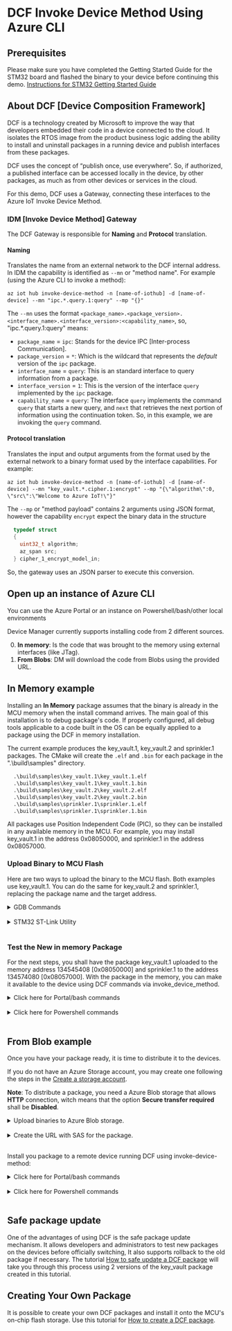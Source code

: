 # DCF Invoke Device Method Using Azure CLI

## Prerequisites 
Please make sure you have completed the Getting Started Guide for the STM32 board and flashed the binary to your device before continuing this demo. [Instructions for STM32 Getting Started Guide](https://github.com/mamokarz/getting-started/blob/master/README.md)

## About DCF [Device Composition Framework]
DCF is a technology created by Microsoft to improve the way that developers embedded their code in a device connected to the cloud. It isolates the RTOS image from the product business logic adding the ability to install and uninstall packages in a running device and publish interfaces from these packages.

DCF uses the concept of “publish once, use everywhere”. So, if authorized, a published interface can be accessed locally in the device, by other packages, as much as from other devices or services in the cloud. 

For this demo, DCF uses a Gateway, connecting these interfaces to the Azure IoT Invoke Device Method.

### IDM [Invoke Device Method] Gateway
The DCF Gateway is responsible for **Naming** and **Protocol** translation.

#### Naming
Translates the name from an external network to the DCF internal address. In IDM the capability is identified as `--mn` or "method name". For example (using the Azure CLI to invoke a method):
```
az iot hub invoke-device-method -n [name-of-iothub] -d [name-of-device] --mn "ipc.*.query.1:query" --mp "{}"
```
The `--mn` uses the format `<package_name>.<package_version>.<interface_name>.<interface_version>:<capability_name>`, so, "ipc.*.query.1:query" means:
  * `package_name` = `ipc`: Stands for the device IPC [Inter-process Communication].
  * `package_version` = `*`: Which is the wildcard that represents the *default* version of the `ipc` package.
  * `interface_name` = `query`: This is an standard interface to query information from a package.
  * `interface_version` = `1`: This is the version of the interface `query` implemented by the `ipc` package.
  * `capability_name` = `query`: The interface `query` implements the command `query` that starts a new query, and `next` that retrieves the next portion of information using the continuation token. So, in this example, we are invoking the `query` command.

#### Protocol translation
Translates the input and output arguments from the format used by the external network to a binary format used by the interface capabilities. For example:
```
az iot hub invoke-device-method -n [name-of-iothub] -d [name-of-device] --mn "key_vault.*.cipher.1:encrypt" --mp "{\"algorithm\":0, \"src\":\"Welcome to Azure IoT!\"}" 
```
The `--mp` or "method payload" contains 2 arguments using JSON format, however the capability `encrypt` expect the binary data in the structure
```c
  typedef struct
  {
    uint32_t algorithm;
    az_span src;
  } cipher_1_encrypt_model_in;
```
So, the gateway uses an JSON parser to execute this conversion.

## Open up an instance of Azure CLI 
You can use the Azure Portal or an instance on Powershell/bash/other local environments

Device Manager currently supports installing code from 2 different sources.

0. **In memory**: Is the code that was brought to the memory using external interfaces (like JTag).
1. **From Blobs**: DM will download the code from Blobs using the provided URL.

## In Memory example

Installing an **In Memory** package assumes that the binary is already in the MCU memory when the install command arrives. The main goal of this installation is to debug package's code. 
If properly configured, all debug tools applicable to a code built in the OS can be equally applied to a package using the DCF in memory installation.

The current example produces the key_vault.1, key_vault.2 and sprinkler.1 packages. The CMake will create the `.elf` and `.bin` for each package in the ".\build\samples" directory.

```
  .\build\samples\key_vault.1\key_vault.1.elf
  .\build\samples\key_vault.1\key_vault.1.bin
  .\build\samples\key_vault.2\key_vault.2.elf
  .\build\samples\key_vault.2\key_vault.2.bin
  .\build\samples\sprinkler.1\sprinkler.1.elf
  .\build\samples\sprinkler.1\sprinkler.1.bin
```

All packages use Position Independent Code (PIC), so they can be installed in any available memory in the MCU. For example, you may install key_vault.1 in the address 0x08050000, and sprinkler.1 in the address 0x08057000.

### Upload Binary to MCU Flash

Here are two ways to upload the binary to the MCU flash. Both examples use key_vault.1. You can do the same for key_vault.2 and sprinkler.1, replacing the package name and the target address.

<details>
<summary>GDB Commands</summary>
<br>

One of the ways to upload the binary file is to use the following GDB commands.

```
load build/samples/key_vault.1/key_vault.1.elf 0x08050000
```
If you are using GDB to debug your code, you can add the symbols as well. Symbols shall be attached from the .text section. to find it, you can use the readelf tool.
```bash
arm-none-eabi-readelf.exe -S build/samples/key_vault.1/key_vault.1.elf
There are 30 section headers, starting at offset 0x5aa78:

Section Headers:
  [Nr] Name              Type            Addr     Off    Size   ES Flg Lk Inf Al
  [ 0]                   NULL            00000000 000000 000000 00      0   0  0
  [ 1] .preamble         PROGBITS        00000000 010000 000080 00   A  0   0  1
  [ 2] .dynsym           DYNSYM          00000080 010080 000030 10   A  3   3  4
  [ 3] .dynstr           STRTAB          000000b0 0100b0 000004 00   A  0   0  1
  [ 4] .rel.dyn          REL             000000b4 0100b4 000180 08   A  2   0  4
  [ 5] .rel.plt          REL             00000234 010234 000000 08  AI  2  10  4
  [ 6] .plt              PROGBITS        00000234 010234 000000 04  AX  0   0  4
  [ 7] .interp           PROGBITS        00000234 010234 000014 00   A  0   0  1
  [ 8] .hash             HASH            00000248 010248 000018 04   A  2   0  4
  [ 9] .text             PROGBITS        00000260 010260 00598c 00  AX  0   0 16
  [10] .got              PROGBITS        00005bec 015bec 000044 04  WA  0   0  4
  [11] .rodata           PROGBITS        00005c30 015c30 00018d 00   A  0   0  4
  [12] .fast_run         PROGBITS        10000044 030098 000000 00   W  0   0  1
  [13] .data             PROGBITS        10000044 020044 000088 00  WA  0   0  4
  [14] .dynamic          DYNAMIC         10000000 030000 000098 08  WA  3   0  4
  [15] .data_run         NOBITS          10000044 030044 000088 00  WA  0   0  1
  [16] .heap             PROGBITS        100000cc 030098 000000 00   W  0   0  1
  [17] .ARM.attributes   ARM_ATTRIBUTES  00000000 030098 000030 00      0   0  1
  [18] .comment          PROGBITS        00000000 0300c8 000079 01  MS  0   0  1
  [19] .debug_line       PROGBITS        00000000 030141 006755 00      0   0  1
  [20] .debug_info       PROGBITS        00000000 036896 00d8b0 00      0   0  1
  [21] .debug_abbrev     PROGBITS        00000000 044146 001715 00      0   0  1
  [22] .debug_aranges    PROGBITS        00000000 045860 000448 00      0   0  8
  [23] .debug_str        PROGBITS        00000000 045ca8 00dac7 01  MS  0   0  1
  [24] .debug_ranges     PROGBITS        00000000 05376f 000418 00      0   0  1
  [25] .debug_macro      PROGBITS        00000000 053b87 003797 00      0   0  1
  [26] .debug_frame      PROGBITS        00000000 057320 001230 00      0   0  4
  [27] .symtab           SYMTAB          00000000 058550 001500 10     28 243  4
  [28] .strtab           STRTAB          00000000 059a50 000f14 00      0   0  1
  [29] .shstrtab         STRTAB          00000000 05a964 000112 00      0   0  1
```
As a result, you can see in Section 9, that `.text` starts at the relative position 0x00000260, which we shall add to the installed address 0x08050000, resulting in the address 0x08050260. The address may be different in your compilation.
```
add-symbol-file build/samples/key_vault.1/key_vault.1.elf 0x08050260
```

Because you have the symbol attached to the code, you can now debug your package's code using any GDB tools, including breakpoints and variable inspections. 

</details>
<br>

<details>
<summary>STM32 ST-Link Utility</summary>
<br>

- Locate the ST-Link Utility application. 
- If you can't locate it, refer to [Local Debugging with Visual Studio](docs/debugging-local.md) to install STLink Driver or download directly from [ST-Link Download Link](https://www.st.com/en/development-tools/stsw-link004.html) here.

![ST_Link_utility1](STMicroelectronics/STM32L4_L4+/media/STLink1.PNG)

- Plug the STM32 dev board to your machine. 
- Use the `Connect to the target` button to connect to your dev board and you should be able to see the content of the memory address '0x08050000'. 
- Click the `Binary File` tab and locate the `build/samples/key_vault.1/key_vault.1.bin` file. 

![ST_Link_utility2](STMicroelectronics/STM32L4_L4+/media/STLink2.PNG)

You should be able to see the content of this `.bin` package. 

![ST_Link_utility3](STMicroelectronics/STM32L4_L4+/media/STLink3.PNG)

Use the `Target->Program` option to choose where you want to flash the DCF package. 

![ST_Link_utility4](STMicroelectronics/STM32L4_L4+/media/STLink4.PNG)

- Use Starting Address as `0x08050000` and locate the `.bin` file from earlier. 
- Click `Start`. You should be able to see the package loaded into FLASH memory.

![ST_Link_utility5](STMicroelectronics/STM32L4_L4+/media/STLink5.PNG)

</details>
<br>

### Test the New in memory Package

For the next steps, you shall have the package key_vault.1 uploaded to the memory address 134545408 [0x08050000] and sprinkler.1 to the address 134574080 [0x08057000]. With the package in the memory, you can make it available to the device using DCF commands via invoke_device_method.

<details>
<summary>Click here for Portal/bash commands</summary>
<br>

Query for existing interfaces on the device 
```
az iot hub invoke-device-method -n [name-of-iothub] -d [name-of-device] --mn "ipc.*.query.1:query" --mp "{}"

// expected outcome
{
  "payload": {
    "continuation_token": 655615,
    "result": [
      "*ipc.1.query.1",
      "*ipc.1.interface_manager.1",
      "*dm.1.packages.1"
    ]
  },
  "status": 200
}

```

**Note**: A `*` in front of a name indicates that this is the default package for this interface.

Install key_vault.1 package in the address 134545408 [0x08050000] and sprinkler.1 in the address 134574080 [0x08057000]
```
az iot hub invoke-device-method -n [name-of-iothub] -d [name-of-device] --mn "dm.*.packages.1:install" --mp "{\"source_type\":0,\"address\":134545408,\"package_name\":\"key_vault.1\"}" 

// expected outcome
{
  "payload": {},
  "status": 200
}

az iot hub invoke-device-method -n [name-of-iothub] -d [name-of-device] --mn "dm.*.packages.1:install" --mp "{\"source_type\":0,\"address\":134574080,\"package_name\":\"sprinkler.1\"}" 

// expected outcome
{
  "payload": {},
  "status": 200
}
```

Query for existing interfaces on the device. You should be able to see the newly installed key_vault and sprinkler interfaces.
```
az iot hub invoke-device-method -n [name-of-iothub] -d [name-of-device] --mn "ipc.*.query.1:query" --mp "{}"

// expected outcome
{
  "payload": {
    "continuation_token": 655615,
    "result": [
      "*ipc.1.query.1",
      "*ipc.1.interface_manager.1",
      "*dm.1.packages.1",
      "*key_vault.1.cipher.1",
      "*sprinkler.1.sprinkler.1"
    ]
  },
  "status": 200
}
```

Turn on the sprinkler, which will be modeled by turning on a LED on the STM Board
```
az iot hub invoke-device-method -n [name-of-iothub] -d [name-of-device] --mn "sprinkler.*.sprinkler.1:water_now" --mp "{\"zone\":0}"

// expected outcome
{
  "payload": {},
  "status": 200
}
```

Turn off the sprinkler, which will be modeled by turning off a LED on the STM Board
```
az iot hub invoke-device-method -n [name-of-iothub] -d [name-of-device] --mn "sprinkler.*.sprinkler.1:stop" --mp "{\"zone\":0}" 

// expected outcome
{
  "payload": {},
  "status": 200
}
```

We are now sending a message to the device and using the newly installed key_vault to encrypt the message "Welcome to Azure IoT!". The response will be the encrypted result of the message.
```
az iot hub invoke-device-method -n [name-of-iothub] -d [name-of-device] --mn "key_vault.*.cipher.1:encrypt" --mp "{\"algorithm\":0, \"src\":\"Welcome to Azure IoT!\"}" 

// expected outcome
{
  "payload": {
    "dest": "0ZldfV1pbUhhNXhJyTkBEUhhwX2Uh"
  },
  "status": 200
}
```

We are now sending the result of the encrypted message back to the device to decrypt, and we should get our original message back.
```
az iot hub invoke-device-method -n [name-of-iothub] -d [name-of-device] --mn "key_vault.*.cipher.1:decrypt" --mp "{\"src\":\"0ZldfV1pbUhhNXhJyTkBEUhhwX2Uh\"}" 

// expected outcome
{
  "payload": {
    "dest": "Welcome to Azure IoT!"
  },
  "status": 200
}
```

</details>
<br>

<details>
<summary>Click here for Powershell commands</summary>
<br>

The commands are different for Powershell because you have to use ` to escape any " double quotes

<br>

Query for existing interfaces on the device 
```
az iot hub invoke-device-method -n [name-of-iothub] -d [name-of-device] --mn "ipc.*.query.1:query" --mp "{}"

// expected outcome
{
  "payload": {
    "continuation_token": 655615,
    "result": [
      "*ipc.1.query.1",
      "*ipc.1.interface_manager.1",
      "*dm.1.packages.1"
    ]
  },
  "status": 200
}

```

**Note**: A `*` in front of a name indicates that this is the default package for this interface.

Install key_vault.1 package in the address 134545408 [0x08050000] and sprinkler.1 in the address 134574080 [0x08057000]
```
az iot hub invoke-device-method -n [name-of-iothub] -d [name-of-device] --mn "dm.*.packages.1:install" --mp "{\`"source_type\`":0,\`"address\`":134545408,\`"package_name\`":\`"key_vault.1\`"}" 

// expected outcome
{
  "payload": {},
  "status": 200
}

az iot hub invoke-device-method -n [name-of-iothub] -d [name-of-device] --mn "dm.*.packages.1:install" --mp "{\`"source_type\`":0,\`"address\`":134574080,\`"package_name\`":\`"sprinkler.1\`"}" 

// expected outcome
{
  "payload": {},
  "status": 200
}
```

Query for existing interfaces on the device. You should be able to see the newly installed key_vault and sprinkler interfaces.
```
az iot hub invoke-device-method -n [name-of-iothub] -d [name-of-device] --mn "ipc.*.query.1:query" --mp "{}"

// expected outcome
{
  "payload": {
    "continuation_token": 655615,
    "result": [
      "*ipc.1.query.1",
      "*ipc.1.interface_manager.1",
      "*dm.1.packages.1",
      "*key_vault.1.cipher.1",
      "*sprinkler.1.sprinkler.1"
    ]
  },
  "status": 200
}
```

Turn on the sprinkler, which will be modeled by turning on a LED on the STM Board
```
az iot hub invoke-device-method -n [name-of-iothub] -d [name-of-device] --mn "sprinkler.*.sprinkler.1:water_now" --mp "{\`"zone\`":0}"

// expected outcome
{
  "payload": {},
  "status": 200
}
```

Turn off the sprinkler, which will be modeled by turning off a LED on the STM Board
```
az iot hub invoke-device-method -n [name-of-iothub] -d [name-of-device] --mn "sprinkler.*.sprinkler.1:stop" --mp "{\`"zone\`":0}" 

// expected outcome
{
  "payload": {},
  "status": 200
}
```

We are now sending a message to the device and using the newly installed key_vault to encrypt the message "Welcome to Azure IoT!". The response will be the encrypted result of the message.
```
az iot hub invoke-device-method -n [name-of-iothub] -d [name-of-device] --mn "key_vault.*.cipher.1:encrypt" --mp "{\`"algorithm\`":0, \`"src\`":\`"Welcome to Azure IoT!\`"}" 

// expected outcome
{
  "payload": {
    "dest": "0ZldfV1pbUhhNXhJyTkBEUhhwX2Uh"
  },
  "status": 200
}
```

We are now sending the result of the encrypted message back to the device to decrypt, and we should get our original message back.
```
az iot hub invoke-device-method -n [name-of-iothub] -d [name-of-device] --mn "key_vault.*.cipher.1:decrypt" --mp "{\`"src\`":\`"0ZldfV1pbUhhNXhJyTkBEUhhwX2Uh\`"}" 

// expected outcome
{
  "payload": {
    "dest": "Welcome to Azure IoT!"
  },
  "status": 200
}
```

</details>
<br>

## From Blob example

Once you have your package ready, it is time to distribute it to the devices. 

If you do not have an Azure Storage account, you may create one following the steps in the [Create a storage account](https://docs.microsoft.com/en-us/azure/storage/common/storage-account-create?toc=%2Fazure%2Fstorage%2Fblobs%2Ftoc.json&tabs=azure-portal).

**Note**: To distribute a package, you need a Azure Blob storage that allows **HTTP** connection, witch means that the option **Secure transfer required** shall be **Disabled**.

<details>
<summary>Upload binaries to Azure Blob storage.</summary>
<br>

In the storage create a container for your packages:
  
  1. Navigate to your new storage account in the Azure portal.
  2. In the left menu for the storage account, scroll to the Data storage section, then select Blob containers.
  3. Select the `+ Container` button.
  4. Type a name `packages`.
  6. Select `Create` to create the container.

![AZ_BLOB_CREATE_CONTAINER](STMicroelectronics/STM32L4_L4+/media/azure_blob_create_container.png)

Upload your binary to the `packages` container

  1. Click in the new `packages` container to open it.
  2. Select the `Upload` button.
  3. In the left part of the Portal, find *sprinkler.1.bin* in the directory ".\build\samples\sprinkler.1".
  4. Select `Upload` to upload the file.

![AZ_BLOB_UPLOAD_FILE](STMicroelectronics/STM32L4_L4+/media/azure_blob_upload_file.png)

</details>
<br>

<details>
<summary>Create the URL with SAS for the package.</summary>
<br>

  1. Click in the file `sprinkler.1.bin` to open it in the Portal.
  2. Select `Generate SAS` button.
  3. Change `Expiry` date to give you some time, for example a week from the `Start` date.
  4. Change `Allowed protocols` to `HTTPS and HTTP`.
  5. Select `Generate SAS token and URL` to create the URL.

![AZ_BLOB_GENERATE_SAS](STMicroelectronics/STM32L4_L4+/media/azure_blob_generate_sas.png)

Copy the `Blob SAS URL` to your clipboard.

![AZ_BLOB_SAS_URL](STMicroelectronics/STM32L4_L4+/media/azure_blob_sas_url.png)

</details>
<br>

Install you package to a remote device running DCF using invoke-device-method:

<details>
<summary>Click here for Portal/bash commands</summary>
<br>

If you have sprinkler.1 installed, uninstall it before trying to install the new package from Blobs.
```
az iot hub invoke-device-method -n [name-of-iothub] -d [name-of-device] --mn "dm.*.packages.1:uninstall" --mp "{\"package_name\":\"sprinkler.1\"}" 

// expected outcome: Azure CLI
{
  "payload": {},
  "status": 200
}
```

Query for existing interfaces on the device to make sure that you don't have the sprinkler.1 interface anymore.

```
az iot hub invoke-device-method -n [name-of-iothub] -d [name-of-device] --mn "ipc.*.query.1:query" --mp "{}"

// expected outcome
{
  "payload": {
    "continuation_token": 655615,
    "result": [
      "*ipc.1.query.1",
      "*ipc.1.interface_manager.1",
      "*dm.1.packages.1",
      "*key_vault.1.cipher.1"
    ]
  },
  "status": 200
}

```

Install the sprinkler.1 in the address 134574080 [0x08057000] from the Blob storage (**source_type:1**), use the copied **Blob SAS URL** as `package_name`.
```
az iot hub invoke-device-method -n [name-of-iothub] -d [name-of-device] --mn "dm.*.packages.1:install" --mp "{\"source_type\":1,\"address\":134574080,\"package_name\":\"https://mystorage.blob.core.windows.net/packages/sprinkler.1.bin?sp=r&st=2021-05-17T22:11:04Z&se=2021-05-25T06:11:04Z&sv=2020-02-10&sr=b&sig=xxxxxxxxxxxxxxxxxxxxxxxxxxxxxxxxxxxxxxx\"}" 

// expected outcome
{
  "payload": {},
  "status": 200
}
```

Query for existing interfaces on the device. You should be able to see the newly installed key_vault and sprinkler interfaces.
```
az iot hub invoke-device-method -n [name-of-iothub] -d [name-of-device] --mn "ipc.*.query.1:query" --mp "{}"

// expected outcome
{
  "payload": {
    "continuation_token": 655615,
    "result": [
      "*ipc.1.query.1",
      "*ipc.1.interface_manager.1",
      "*dm.1.packages.1",
      "*key_vault.1.cipher.1",
      "*sprinkler.1.sprinkler.1"
    ]
  },
  "status": 200
}
```

</details>
<br>

<details>
<summary>Click here for Powershell commands</summary>
<br>

The commands are different for Powershell because you have to use ` to escape any " double quotes

<br>

If you have sprinkler.1 installed, uninstall it before trying to install the new package from Blobs.
```
az iot hub invoke-device-method -n [name-of-iothub] -d [name-of-device] --mn "dm.*.packages.1:uninstall" --mp "{\`"package_name\`":\`"sprinkler.1\`"}" 

// expected outcome: Azure CLI
{
  "payload": {},
  "status": 200
}
```

Query for existing interfaces on the device to make sure that you don't have the sprinkler.1 interface anymore.

```
az iot hub invoke-device-method -n [name-of-iothub] -d [name-of-device] --mn "ipc.*.query.1:query" --mp "{}"

// expected outcome
{
  "payload": {
    "continuation_token": 655615,
    "result": [
      "*ipc.1.query.1",
      "*ipc.1.interface_manager.1",
      "*dm.1.packages.1",
      "*key_vault.1.cipher.1"
    ]
  },
  "status": 200
}

```

Install the sprinkler.1 in the address 134574080 [0x08057000] from the Blob storage (**source_type:1**), use the copied **Blob SAS URL** as `package_name`.
```
az iot hub invoke-device-method -n [name-of-iothub] -d [name-of-device] --mn "dm.*.packages.1:install" --mp "{\`"source_type\`":1,\`"address\`":134574080,\`"package_name\`":\`"https://mystorage.blob.core.windows.net/packages/sprinkler.1.bin?sp=r&st=2021-05-17T22:11:04Z&se=2021-05-25T06:11:04Z&sv=2020-02-10&sr=b&sig=xxxxxxxxxxxxxxxxxxxxxxxxxxxxxxxxxxxxxxx\`"}" 

// expected outcome
{
  "payload": {},
  "status": 200
}
```

Query for existing interfaces on the device. You should be able to see the newly installed key_vault and sprinkler interfaces.
```
az iot hub invoke-device-method -n [name-of-iothub] -d [name-of-device] --mn "ipc.*.query.1:query" --mp "{}"

// expected outcome
{
  "payload": {
    "continuation_token": 655615,
    "result": [
      "*ipc.1.query.1",
      "*ipc.1.interface_manager.1",
      "*dm.1.packages.1",
      "*key_vault.1.cipher.1",
      "*sprinkler.1.sprinkler.1"
    ]
  },
  "status": 200
}
```

</details>
<br>

## Safe package update

One of the advantages of using DCF is the safe package update mechanism. It allows developers and administrators to test new packages on the devices before officially switching, It also supports rollback to the old package if necessary. The tutorial [How to safe update a DCF package](DCF_Safe_Update.md) will take you through this process using 2 versions of the key_vault package created in this tutorial. 

## Creating Your Own Package

It is possible to create your own DCF packages and install it onto the MCU's on-chip flash storage. Use this tutorial for [How to create a DCF package](STMicroelectronics/STM32L4_L4+/create_package.md).
